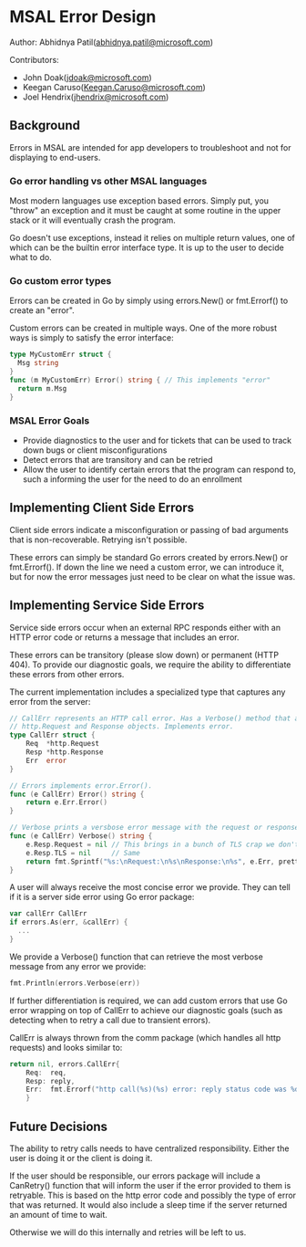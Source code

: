 # MSAL Error Design

Author: Abhidnya Patil(abhidnya.patil@microsoft.com)

Contributors:

- John Doak(jdoak@microsoft.com)
- Keegan Caruso(Keegan.Caruso@microsoft.com)
- Joel Hendrix(jhendrix@microsoft.com)

## Background

Errors in MSAL are intended for app developers to troubleshoot and not for displaying to end-users.

### Go error handling vs other MSAL languages

Most modern languages use exception based errors. Simply put, you "throw" an exception and it must be caught at some routine in the upper stack or it will eventually crash the program.

Go doesn't use exceptions, instead it relies on multiple return values, one of which can be the builtin error interface type. It is up to the user to decide what to do.

### Go custom error types

Errors can be created in Go by simply using errors.New() or fmt.Errorf() to create an "error".

Custom errors can be created in multiple ways. One of the more robust ways is simply to satisfy the error interface:

```go
type MyCustomErr struct {
  Msg string
}
func (m MyCustomErr) Error() string { // This implements "error"
  return m.Msg
}
```

### MSAL Error Goals

- Provide diagnostics to the user and for tickets that can be used to track down bugs or client misconfigurations
- Detect errors that are transitory and can be retried
- Allow the user to identify certain errors that the program can respond to, such a informing the user for the need to do an enrollment
  
## Implementing Client Side Errors

Client side errors indicate a misconfiguration or passing of bad arguments that is non-recoverable. Retrying isn't possible.

These errors can simply be standard Go errors created by errors.New() or fmt.Errorf(). If down the line we need a custom error, we can introduce it, but for now the error messages just need to be clear on what the issue was.

## Implementing Service Side Errors

Service side errors occur when an external RPC responds either with an HTTP error code or returns a message that includes an error.

These errors can be transitory (please slow down) or permanent (HTTP 404).  To provide our diagnostic goals, we require the ability to differentiate these errors from other errors.

The current implementation includes a specialized type that captures any error from the server:

```go
// CallErr represents an HTTP call error. Has a Verbose() method that allows getting the
// http.Request and Response objects. Implements error.
type CallErr struct {
    Req  *http.Request
    Resp *http.Response
    Err  error
}

// Errors implements error.Error().
func (e CallErr) Error() string {
    return e.Err.Error()
}

// Verbose prints a versbose error message with the request or response.
func (e CallErr) Verbose() string {
    e.Resp.Request = nil // This brings in a bunch of TLS crap we don't need
    e.Resp.TLS = nil     // Same
    return fmt.Sprintf("%s:\nRequest:\n%s\nResponse:\n%s", e.Err, prettyConf.Sprint(e.Req), prettyConf.Sprint(e.Resp))
}
```

A user will always receive the most concise error we provide.  They can tell if it is a server side error using Go error package:

```go
var callErr CallErr
if errors.As(err, &callErr) {
  ...
}
```

We provide a Verbose() function that can retrieve the most verbose message from any error we provide:

```go
fmt.Println(errors.Verbose(err))
```

If further differentiation is required, we can add custom errors that use Go error wrapping on top of CallErr to achieve our diagnostic goals (such as detecting when to retry a call due to transient errors).  

CallErr is always thrown from the comm package (which handles all http requests) and looks similar to:

```go
return nil, errors.CallErr{
    Req:  req,
    Resp: reply,
    Err:  fmt.Errorf("http call(%s)(%s) error: reply status code was %d:\n%s", req.URL.String(), req.Method, reply.StatusCode, ErrorResponse), //ErrorResponse is the json body extracted from the http response
    }
```

## Future Decisions

The ability to retry calls needs to have centralized responsibility. Either the user is doing it or the client is doing it.  

If the user should be responsible, our errors package will include a CanRetry() function that will inform the user if the error provided to them is retryable.  This is based on the http error code and possibly the type of error that was returned.  It would also include a sleep time if the server returned an amount of time to wait.

Otherwise we will do this internally and retries will be left to us.
